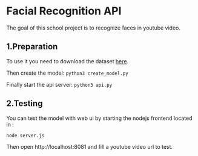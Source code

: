 # Facial Recognition API
The goal of this school project is to recognize faces in youtube video.

## 1.Preparation
To use it you need to download the dataset [here](https://github.com/prateekmehta59/Celebrity-Face-Recognition-Dataset).

Then create the model: `python3 create_model.py`

Finally start the api server: `python3 api.py`

## 2.Testing

You can test the model with web ui by starting the nodejs frontend located in :

`node server.js`

Then open http://localhost:8081 and fill a youtube video url to test.